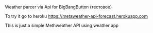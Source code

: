 Weather parcer via Api for BigBangButton (тестовое)

To try it go to heroku https://metaweather-api-forecast.herokuapp.com

This is just a simple Methweather API using weather app
